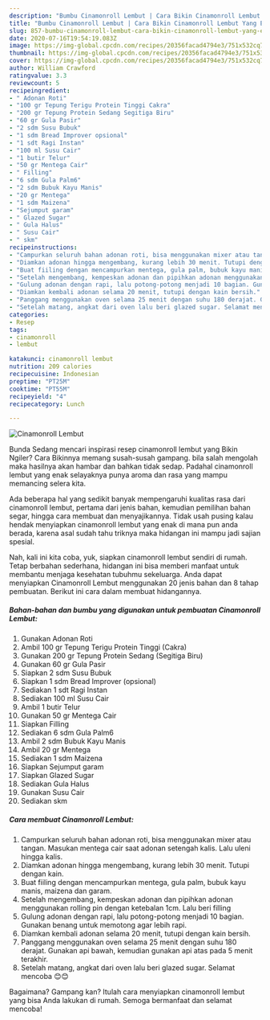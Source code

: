 ```yaml
---
description: "Bumbu Cinamonroll Lembut | Cara Bikin Cinamonroll Lembut Yang Enak Dan Lezat"
title: "Bumbu Cinamonroll Lembut | Cara Bikin Cinamonroll Lembut Yang Enak Dan Lezat"
slug: 857-bumbu-cinamonroll-lembut-cara-bikin-cinamonroll-lembut-yang-enak-dan-lezat
date: 2020-07-16T19:54:19.083Z
image: https://img-global.cpcdn.com/recipes/20356facad4794e3/751x532cq70/cinamonroll-lembut-foto-resep-utama.jpg
thumbnail: https://img-global.cpcdn.com/recipes/20356facad4794e3/751x532cq70/cinamonroll-lembut-foto-resep-utama.jpg
cover: https://img-global.cpcdn.com/recipes/20356facad4794e3/751x532cq70/cinamonroll-lembut-foto-resep-utama.jpg
author: William Crawford
ratingvalue: 3.3
reviewcount: 5
recipeingredient:
- " Adonan Roti"
- "100 gr Tepung Terigu Protein Tinggi Cakra"
- "200 gr Tepung Protein Sedang Segitiga Biru"
- "60 gr Gula Pasir"
- "2 sdm Susu Bubuk"
- "1 sdm Bread Improver opsional"
- "1 sdt Ragi Instan"
- "100 ml Susu Cair"
- "1 butir Telur"
- "50 gr Mentega Cair"
- " Filling"
- "6 sdm Gula Palm6"
- "2 sdm Bubuk Kayu Manis"
- "20 gr Mentega"
- "1 sdm Maizena"
- "Sejumput garam"
- " Glazed Sugar"
- " Gula Halus"
- " Susu Cair"
- " skm"
recipeinstructions:
- "Campurkan seluruh bahan adonan roti, bisa menggunakan mixer atau tangan. Masukan mentega cair saat adonan setengah kalis. Lalu uleni hingga kalis."
- "Diamkan adonan hingga mengembang, kurang lebih 30 menit. Tutupi dengan kain."
- "Buat fiiling dengan mencampurkan mentega, gula palm, bubuk kayu manis, maizena dan garam."
- "Setelah mengembang, kempeskan adonan dan pipihkan adonan menggunakan rolling pin dengan ketebalan 1cm. Lalu beri filling"
- "Gulung adonan dengan rapi, lalu potong-potong menjadi 10 bagian. Gunakan benang untuk memotong agar lebih rapi."
- "Diamkan kembali adonan selama 20 menit, tutupi dengan kain bersih."
- "Panggang menggunakan oven selama 25 menit dengan suhu 180 derajat. Gunakan api bawah, kemudian gunakan api atas pada 5 menit terakhir."
- "Setelah matang, angkat dari oven lalu beri glazed sugar. Selamat mencoba 😊😊"
categories:
- Resep
tags:
- cinamonroll
- lembut

katakunci: cinamonroll lembut 
nutrition: 209 calories
recipecuisine: Indonesian
preptime: "PT25M"
cooktime: "PT55M"
recipeyield: "4"
recipecategory: Lunch

---
```



![Cinamonroll Lembut](https://img-global.cpcdn.com/recipes/20356facad4794e3/751x532cq70/cinamonroll-lembut-foto-resep-utama.jpg)

Bunda Sedang mencari inspirasi resep cinamonroll lembut yang Bikin Ngiler? Cara Bikinnya memang susah-susah gampang. bila salah mengolah maka hasilnya akan hambar dan bahkan tidak sedap. Padahal cinamonroll lembut yang enak selayaknya punya aroma dan rasa yang mampu memancing selera kita.

Ada beberapa hal yang sedikit banyak mempengaruhi kualitas rasa dari cinamonroll lembut, pertama dari jenis bahan, kemudian pemilihan bahan segar, hingga cara membuat dan menyajikannya. Tidak usah pusing kalau hendak menyiapkan cinamonroll lembut yang enak di mana pun anda berada, karena asal sudah tahu triknya maka hidangan ini mampu jadi sajian spesial.




Nah, kali ini kita coba, yuk, siapkan cinamonroll lembut sendiri di rumah. Tetap berbahan sederhana, hidangan ini bisa memberi manfaat untuk membantu menjaga kesehatan tubuhmu sekeluarga. Anda dapat menyiapkan Cinamonroll Lembut menggunakan 20 jenis bahan dan 8 tahap pembuatan. Berikut ini cara dalam membuat hidangannya.

<!--inarticleads1-->

##### Bahan-bahan dan bumbu yang digunakan untuk pembuatan Cinamonroll Lembut:

1. Gunakan  Adonan Roti
1. Ambil 100 gr Tepung Terigu Protein Tinggi (Cakra)
1. Gunakan 200 gr Tepung Protein Sedang (Segitiga Biru)
1. Gunakan 60 gr Gula Pasir
1. Siapkan 2 sdm Susu Bubuk
1. Siapkan 1 sdm Bread Improver (opsional)
1. Sediakan 1 sdt Ragi Instan
1. Sediakan 100 ml Susu Cair
1. Ambil 1 butir Telur
1. Gunakan 50 gr Mentega Cair
1. Siapkan  Filling
1. Sediakan 6 sdm Gula Palm6
1. Ambil 2 sdm Bubuk Kayu Manis
1. Ambil 20 gr Mentega
1. Sediakan 1 sdm Maizena
1. Siapkan Sejumput garam
1. Siapkan  Glazed Sugar
1. Sediakan  Gula Halus
1. Gunakan  Susu Cair
1. Sediakan  skm




<!--inarticleads2-->

##### Cara membuat Cinamonroll Lembut:

1. Campurkan seluruh bahan adonan roti, bisa menggunakan mixer atau tangan. Masukan mentega cair saat adonan setengah kalis. Lalu uleni hingga kalis.
1. Diamkan adonan hingga mengembang, kurang lebih 30 menit. Tutupi dengan kain.
1. Buat fiiling dengan mencampurkan mentega, gula palm, bubuk kayu manis, maizena dan garam.
1. Setelah mengembang, kempeskan adonan dan pipihkan adonan menggunakan rolling pin dengan ketebalan 1cm. Lalu beri filling
1. Gulung adonan dengan rapi, lalu potong-potong menjadi 10 bagian. Gunakan benang untuk memotong agar lebih rapi.
1. Diamkan kembali adonan selama 20 menit, tutupi dengan kain bersih.
1. Panggang menggunakan oven selama 25 menit dengan suhu 180 derajat. Gunakan api bawah, kemudian gunakan api atas pada 5 menit terakhir.
1. Setelah matang, angkat dari oven lalu beri glazed sugar. Selamat mencoba 😊😊




Bagaimana? Gampang kan? Itulah cara menyiapkan cinamonroll lembut yang bisa Anda lakukan di rumah. Semoga bermanfaat dan selamat mencoba!
